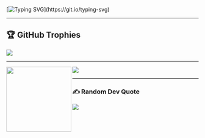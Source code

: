 [![Typing SVG](https://readme-typing-svg.herokuapp.com?font=Fira+Code&size=30&duration=3000&pause=1000&width=435&lines=Hi+there!;I+am+Hamisu+Muhd+by+name!;I+am+Full-Stack+Software+Engineer!)](https://git.io/typing-svg)


<!--
#dafbe1
**sir-mammut/sir-mammut** is a ✨ _special_ ✨ repository because its `README.md` (this file) appears on your GitHub profile.

Here are some ideas to get you started:

- 🔭 I’m currently working on ...
- 🌱 I’m currently learning ...
- 👯 I’m looking to collaborate on ...
- 🤔 I’m looking for help with ...
- 💬 Ask me about ...
- 📫 How to reach me: ...
- 😄 Pronouns: ...
- ⚡ Fun fact: ...
-->

---

## 🏆 GitHub Trophies
![](https://github-profile-trophy.vercel.app/?username=sir-mammut&theme=radical&no-frame=false&no-bg=true&margin-w=4)

---

<div>
  <img height="170" align="left" src="https://github-readme-stats.vercel.app/api?username=sir-mammut&count_private=true&include_all_commits=true" />
  <img src="https://github-readme-stats.vercel.app/api/top-langs/?username=sir-mammut&layout=compact" />
</div>

---

### ✍️ Random Dev Quote
![](https://quotes-github-readme.vercel.app/api?type=horizontal&theme=radical)

